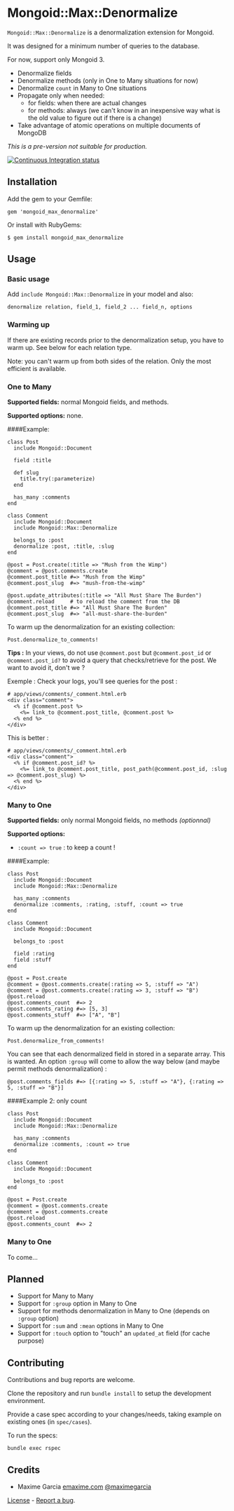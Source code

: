 # Mongoid::Max::Denormalize

`Mongoid::Max::Denormalize` is a denormalization extension for Mongoid.

It was designed for a minimum number of queries to the database.

For now, support only Mongoid 3.

* Denormalize fields
* Denormalize methods (only in One to Many situations for now)
* Denormalize `count` in Many to One situations
* Propagate only when needed:
    * for fields: when there are actual changes
    * for methods: always (we can't know in an inexpensive way what is the old value to figure out if there is a change)
* Take advantage of atomic operations on multiple documents of MongoDB

*This is a pre-version not suitable for production.*

[![Continuous Integration status](https://secure.travis-ci.org/maximeg/mongoid_max_denormalize.png)](http://travis-ci.org/maximeg/mongoid_max_denormalize)

## Installation

Add the gem to your Gemfile:

    gem 'mongoid_max_denormalize'

Or install with RubyGems:

    $ gem install mongoid_max_denormalize



## Usage

### Basic usage

Add `include Mongoid::Max::Denormalize` in your model and also:

    denormalize relation, field_1, field_2 ... field_n, options


### Warming up

If there are existing records prior to the denormalization setup, you have to warm up. See below for each relation type.

Note: you can't warm up from both sides of the relation. Only the most efficient is available.


### One to Many

**Supported fields:** normal Mongoid fields, and methods.

**Supported options:** none.

####Example:

    class Post
      include Mongoid::Document

      field :title

      def slug
        title.try(:parameterize)
      end

      has_many :comments
    end

    class Comment
      include Mongoid::Document
      include Mongoid::Max::Denormalize

      belongs_to :post
      denormalize :post, :title, :slug
    end

    @post = Post.create(:title => "Mush from the Wimp")
    @comment = @post.comments.create
    @comment.post_title #=> "Mush from the Wimp"
    @comment.post_slug  #=> "mush-from-the-wimp"

    @post.update_attributes(:title => "All Must Share The Burden")
    @comment.reload     # to reload the comment from the DB
    @comment.post_title #=> "All Must Share The Burden"
    @comment.post_slug  #=> "all-must-share-the-burden"

To warm up the denormalization for an existing collection:

    Post.denormalize_to_comments!

**Tips :** In your views, do not use `@comment.post` but `@comment.post_id` or `@comment.post_id?`
to avoid a query that checks/retrieve for the post. We want to avoid it, don't we ?

Exemple : Check your logs, you'll see queries for the post :

    # app/views/comments/_comment.html.erb
    <div class="comment">
      <% if @comment.post %>
        <%= link_to @comment.post_title, @comment.post %>
      <% end %>
    </div>

This is better :

    # app/views/comments/_comment.html.erb
    <div class="comment">
      <% if @comment.post_id? %>
        <%= link_to @comment.post_title, post_path(@comment.post_id, :slug => @comment.post_slug) %>
      <% end %>
    </div>


### Many to One

**Supported fields:** only normal Mongoid fields, no methods *(optionnal)*

**Supported options:**

*   `:count => true` : to keep a count !


####Example:

    class Post
      include Mongoid::Document
      include Mongoid::Max::Denormalize

      has_many :comments
      denormalize :comments, :rating, :stuff, :count => true
    end

    class Comment
      include Mongoid::Document

      belongs_to :post

      field :rating
      field :stuff
    end

    @post = Post.create
    @comment = @post.comments.create(:rating => 5, :stuff => "A")
    @comment = @post.comments.create(:rating => 3, :stuff => "B")
    @post.reload
    @post.comments_count  #=> 2
    @post.comments_rating #=> [5, 3]
    @post.comments_stuff  #=> ["A", "B"]

To warm up the denormalization for an existing collection:

    Post.denormalize_from_comments!

You can see that each denormalized field in stored in a separate array. This is wanted.
An option `:group` will come to allow the way below (and maybe permit methods denormalization) :

    @post.comments_fields #=> [{:rating => 5, :stuff => "A"}, {:rating => 5, :stuff => "B"}]

####Example 2: only count

    class Post
      include Mongoid::Document
      include Mongoid::Max::Denormalize

      has_many :comments
      denormalize :comments, :count => true
    end

    class Comment
      include Mongoid::Document

      belongs_to :post
    end

    @post = Post.create
    @comment = @post.comments.create
    @comment = @post.comments.create
    @post.reload
    @post.comments_count  #=> 2


### Many to One

To come...



## Planned

* Support for Many to Many
* Support for `:group` option in Many to One
* Support for methods denormalization in Many to One (depends on `:group` option)
* Support for `:sum` and `:mean` options in Many to One
* Support for `:touch` option to "touch" an `updated_at` field (for cache purpose)



## Contributing

Contributions and bug reports are welcome.

Clone the repository and run `bundle install` to setup the development environment.

Provide a case spec according to your changes/needs, taking example on existing ones (in `spec/cases`).

To run the specs:

    bundle exec rspec



## Credits

*   Maxime Garcia [emaxime.com](http://emaxime.com) [@maximegarcia](http://twitter.com/maximegarcia)


[License](https://github.com/maximeg/mongoid_max_denormalize/blob/master/LICENSE)
\- [Report a bug](https://github.com/maximeg/mongoid_max_denormalize/issues).


